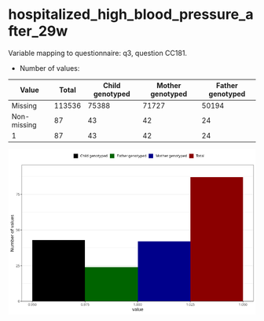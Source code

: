 # hospitalized_high_blood_pressure_after_29w
Variable mapping to questionnaire: q3, question CC181.
- Number of values:

| Value | Total | Child genotyped | Mother genotyped | Father genotyped |
| ----- | ----- | --------------- | ---------------- | ---------------- |
| Missing | 113536 | 75388 | 71727 | 50194 |
| Non-missing | 87 | 43 | 42 | 24 |
| 1 | 87 | 43 | 42 | 24 |



![](hospitalized_high_blood_pressure_after_29w_n.png)



